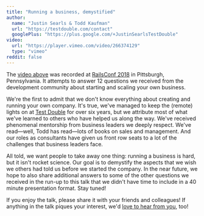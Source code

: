 ```yaml
---
title: "Running a business, demystified"
author:
  name: "Justin Searls & Todd Kaufman"
  url: "https://testdouble.com/contact"
  googlePlus: "https://plus.google.com/+JustinSearlsTestDouble"
video:
  url: "https://player.vimeo.com/video/266374129"
  type: "vimeo"
reddit: false
---
```


The [video above](https://vimeo.com/testdouble/business-q-and-a) was recorded
at [RailsConf 2018](https://www.railsconf.com) in Pittsburgh, Pennsylvania. It
attempts to answer 12 questions we received from the development community about
starting and scaling your own business.

We're the first to admit that we don't know everything about creating and
running your own company. It's true, we've managed to keep the (remote) lights
on at [Test Double](https://testdouble.com/agency) for over six years, but we
attribute most of what we've learned to others who have helped us along the way.
We've received phenomenal mentorship from business leaders we deeply respect.
We've read—well, Todd has read—lots of books on sales and management. And our
roles as consultants have given us front row seats to a lot of the challenges
that business leaders face.

All told, we want people to take away one thing: running a business is hard, but
it isn't rocket science. Our goal is to demystify the aspects that  we wish we
others had told us before we started the company. In the near future, we hope to
also share additional answers to some of the other questions we received in
the run-up to this talk that we didn't have time to include in a 40 minute
presentation format. Stay tuned!

If you enjoy the talk, please share it with your friends and colleagues! If
anything in the talk piques your interest, we'd [love to hear from
you](https://testdouble.com/contact), too!
